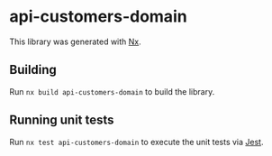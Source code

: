 # api-customers-domain

This library was generated with [Nx](https://nx.dev).

## Building

Run `nx build api-customers-domain` to build the library.

## Running unit tests

Run `nx test api-customers-domain` to execute the unit tests via [Jest](https://jestjs.io).
